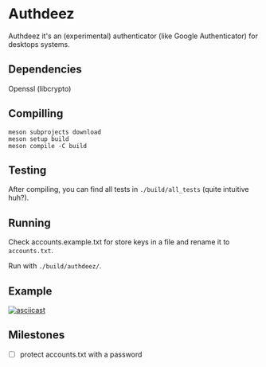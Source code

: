 # Authdeez

Authdeez it's an (experimental) authenticator (like Google Authenticator) for desktops systems.

## Dependencies

Openssl (libcrypto)

## Compilling

```
meson subprojects download
meson setup build
meson compile -C build
```

## Testing

After compiling, you can find all tests in `./build/all_tests` (quite intuitive huh?).

## Running

Check accounts.example.txt for store keys in a file and rename it to `accounts.txt`.

Run with `./build/authdeez/`.

## Example 

[![asciicast](https://asciinema.org/a/lobBsF6thxhBKq2GysMqOoV4f.svg)](https://asciinema.org/a/lobBsF6thxhBKq2GysMqOoV4f)

## Milestones

- [ ] protect accounts.txt with a password
